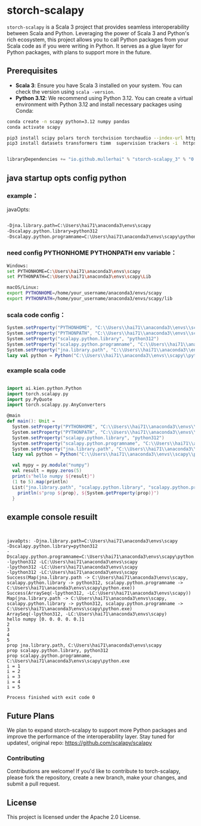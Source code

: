 # storch-scalapy

`storch-scalapy` is a Scala 3 project that provides seamless interoperability between Scala and Python. Leveraging the power of Scala 3 and Python's rich ecosystem, this project allows you to call Python packages from your Scala code as if you were writing in Python. It serves as a glue layer for Python packages, with plans to support more in the future.

## Prerequisites
- **Scala 3**: Ensure you have Scala 3 installed on your system. You can check the version using `scala -version`.
- **Python 3.12**: We recommend using Python 3.12. You can create a virtual environment with Python 3.12 and install necessary packages using Conda:


```bash
conda create -n scapy python=3.12 numpy pandas
conda activate scapy

pip3 install scipy polars torch torchvision torchaudio --index-url https://download.pytorch.org/whl/cu126  -i  https://pypi.tuna.tsinghua.edu.cn/simple
pip3 install datasets transformers timm  supervision trackers -i  https://pypi.tuna.tsinghua.edu.cn/simple  
````

```scala 3

libraryDependencies += "io.github.mullerhai" % "storch-scalapy_3" % "0.1.3-1.15.1"
```

## java startup opts config python 
### example：
javaOpts:
```bash 

-Djna.library.path=C:\Users\hai71\anaconda3\envs\scapy
-Dscalapy.python.library=python312
-Dscalapy.python.programname=C:\Users\hai71\anaconda3\envs\scapy\python.exe

```


###  need config PYTHONHOME  PYTHONPATH env variable：
```bash
Windows:
set PYTHONHOME=C:\Users\hai71\anaconda3\envs\scapy
set PYTHONPATH=C:\Users\hai71\anaconda3\envs\scapy\Lib

macOS/Linux:
export PYTHONHOME=/home/your_username/anaconda3/envs/scapy
export PYTHONPATH=/home/your_username/anaconda3/envs/scapy/lib
```


### scala code config：
```scala 3
System.setProperty("PYTHONHOME", "C:\\Users\\hai71\\anaconda3\\envs\\scapy")
System.setProperty("PYTHONPATH", "C:\\Users\\hai71\\anaconda3\\envs\\scapy\\Lib")
System.setProperty("scalapy.python.library", "python312")
System.setProperty("scalapy.python.programname", "C:\\Users\\hai71\\anaconda3\\envs\\scapy\\python.exe")
System.setProperty("jna.library.path", "C:\\Users\\hai71\\anaconda3\\envs\\scapy")
lazy val python = Python("C:\\Users\\hai71\\anaconda3\\envs\\scapy\\python.exe")

```

### example scala code

```scala 3

import ai.kien.python.Python
import torch.scalapy.py
import py.PyQuote
import torch.scalapy.py.AnyConverters

@main
def main(): Unit =
  System.setProperty("PYTHONHOME", "C:\\Users\\hai71\\anaconda3\\envs\\scapy")
  System.setProperty("PYTHONPATH", "C:\\Users\\hai71\\anaconda3\\envs\\scapy\\Lib")
  System.setProperty("scalapy.python.library", "python312")
  System.setProperty("scalapy.python.programname", "C:\\Users\\hai71\\anaconda3\\envs\\scapy\\python.exe")
  System.setProperty("jna.library.path", "C:\\Users\\hai71\\anaconda3\\envs\\scapy")
  lazy val python = Python("C:\\Users\\hai71\\anaconda3\\envs\\scapy\\python.exe")

  val mypy = py.module("numpy")
  val result = mypy.zeros(5)
  print(s"hello numpy ${result}")
  (1 to 5).map(println)
  List("jna.library.path", "scalapy.python.library", "scalapy.python.programname").foreach { prop =>
    println(s"prop ${prop}, ${System.getProperty(prop)}")
  }
```

## example console resuilt
```console


javaOpts: -Djna.library.path=C:\Users\hai71\anaconda3\envs\scapy
-Dscalapy.python.library=python312
-Dscalapy.python.programname=C:\Users\hai71\anaconda3\envs\scapy\python.exe
-lpython312 -LC:\Users\hai71\anaconda3\envs\scapy
-lpython312 -LC:\Users\hai71\anaconda3\envs\scapy
-lpython312 -LC:\Users\hai71\anaconda3\envs\scapy
Success(Map(jna.library.path -> C:\Users\hai71\anaconda3\envs\scapy, scalapy.python.library -> python312, scalapy.python.programname -> C:\Users\hai71\anaconda3\envs\scapy\python.exe))
Success(ArraySeq(-lpython312, -LC:\Users\hai71\anaconda3\envs\scapy))
Map(jna.library.path -> C:\Users\hai71\anaconda3\envs\scapy, scalapy.python.library -> python312, scalapy.python.programname -> C:\Users\hai71\anaconda3\envs\scapy\python.exe)
ArraySeq(-lpython312, -LC:\Users\hai71\anaconda3\envs\scapy)
hello numpy [0. 0. 0. 0. 0.]1
2
3
4
5
prop jna.library.path, C:\Users\hai71\anaconda3\envs\scapy
prop scalapy.python.library, python312
prop scalapy.python.programname, C:\Users\hai71\anaconda3\envs\scapy\python.exe
i = 1
i = 2
i = 3
i = 4
i = 5

Process finished with exit code 0

```


## Future Plans
We plan to expand storch-scalapy to support more Python packages and improve the performance of the interoperability layer. Stay tuned for updates!,
original repo: https://github.com/scalapy/scalapy

### Contributing
Contributions are welcome! If you'd like to contribute to torch-scalapy, please fork the repository, create a new branch, make your changes, and submit a pull request.

## License
This project is licensed under the Apache 2.0 License.